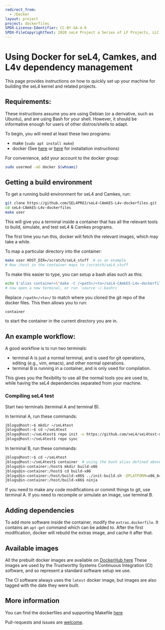 ```yaml
---
redirect_from:
  - /Docker
layout: project
project: dockerfiles
SPDX-License-Identifier: CC-BY-SA-4.0
SPDX-FileCopyrightText: 2020 seL4 Project a Series of LF Projects, LLC.
---
```


# Using Docker for seL4, Camkes, and L4v dependency management

This page provides instructions on how to quickly set up your machine for building the seL4 kernel and related projects.

## Requirements:

These instructions assume you are using Debian (or a derivative, such as Ubuntu), and are using Bash for your shell. However, it should be informative enough for users of other distros/shells to adapt.

To begin, you will need at least these two programs:

 * make (`sudo apt install make`)
 * docker (See [here](https://get.docker.com) or [here](https://docs.docker.com/engine/installation) for installation instructions)

For convenience, add your account to the docker group:

```bash
sudo usermod -aG docker $(whoami)
```

## Getting a build environment

To get a running build environment for seL4 and Camkes, run:

```bash
git clone https://github.com/SEL4PROJ/seL4-CAmkES-L4v-dockerfiles.git
cd seL4-CAmkES-L4v-dockerfiles
make user
```

This will give you a terminal inside a container that has all the relevant tools to build, simulate, and test seL4 & Camkes programs. 

The first time you run this, docker will fetch the relevant images, which may take a while.

To map a particular directory into the container:

```bash
make user HOST_DIR=/scratch/seL4_stuff  # as an example
# Now /host in the container maps to /scratch/seL4_stuff
```

To make this easier to type, you can setup a bash alias such as this:

```bash
echo $'alias container=\'make -C /<path>/<to>/seL4-CAmkES-L4v-dockerfiles user HOST_DIR=$(pwd)\'' >> ~/.bashrc
# now open a new terminal, or run `source ~/.bashrc`
```

Replace `/<path>/<to>/` to match where you cloned the git repo of the docker files. This then allows you to run:

```bash
container
```

to start the container in the current directory you are in.

## An example workflow:
A good workflow is to run two terminals: 

 - terminal A is just a normal terminal, and is used for git operations, editing (e.g., vim, emacs), and other normal operations.
 - terminal B is running in a container, and is only used for compilation.

This gives you the flexibility to use all the normal tools you are used to, while having the seL4 dependencies separated from your machine.

### Compiling seL4 test

Start two terminals (terminal A and terminal B).

In terminal A, run these commands:

```bash
jblogs@host:~$ mkdir ~/seL4test
jblogs@host:~$ cd ~/seL4test
jblogs@host:~/seL4test$ repo init -u https://github.com/seL4/seL4test-manifest.git
jblogs@host:~/seL4test$ repo sync
```

In terminal B, run these commands:

```bash
jblogs@host:~$ cd ~/seL4test
jblogs@host:~/seL4test$ container  # using the bash alias defined above
jblogs@in-container:/host$ mkdir build-x86
jblogs@in-container:/host$ cd build-x86
jblogs@in-container:/host/build-x86$ ../init-build.sh -DPLATFORM=x86_64 -DSIMULATION=TRUE 
jblogs@in-container:/host/build-x86$ ninja
```

If you need to make any code modifications or commit things to git, use terminal A. If you need to recompile or simulate an image, use terminal B.

## Adding dependencies
To add more software inside the container, modify the `extras.dockerfile`. It contains an `apt-get` command which can be added to. After the first modification, docker will rebuild the extras image, and cache it after that.


## Available images

All the prebuilt docker images are available on [DockerHub here](https://hub.docker.com/u/trustworthysystems)
These images are used by the Trustworthy Systems Continuous Integration (CI) software, and so represent a standard software setup we use.

The CI software always uses the `latest` docker image, but images are also tagged with the date they were built.

## More information

You can find the dockerfiles and supporting Makefile [here](https://github.com/SEL4PROJ/seL4-CAmkES-L4v-dockerfiles)

Pull-requests and issues are [welcome](https://docs.sel4.systems/Contributing).
    
